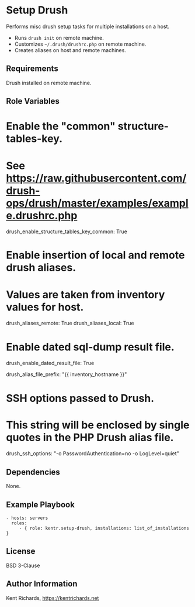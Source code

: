Setup Drush
=========

Performs misc drush setup tasks for multiple installations on a host.

* Runs `drush init` on remote machine.
* Customizes `~/.drush/drushrc.php` on remote machine.
* Creates aliases on host and remote machines.

Requirements
------------

Drush installed on remote machine.

Role Variables
--------------

# Enable the "common" structure-tables-key.
# See https://raw.githubusercontent.com/drush-ops/drush/master/examples/example.drushrc.php
drush_enable_structure_tables_key_common: True

# Enable insertion of local and remote drush aliases.
# Values are taken from inventory values for host.
drush_aliases_remote: True
drush_aliases_local: True


# Enable dated sql-dump result file.
drush_enable_dated_result_file: True

drush_alias_file_prefix: "{{ inventory_hostname }}"

# SSH options passed to Drush.
# This string will be enclosed by single quotes in the PHP Drush alias file.
drush_ssh_options: "-o PasswordAuthentication=no -o LogLevel=quiet"


Dependencies
------------

None.

Example Playbook
----------------

    - hosts: servers
      roles:
         - { role: kentr.setup-drush, installations: list_of_installations }

License
-------

BSD 3-Clause

Author Information
------------------

Kent Richards, https://kentrichards.net
